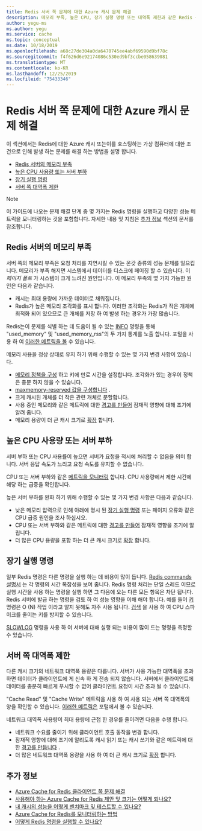 ```yaml
---
title: Redis 서버 쪽 문제에 대한 Azure 캐시 문제 해결
description: 메모리 부족, 높은 CPU, 장기 실행 명령 또는 대역폭 제한과 같은 Redis 용 Azure Cache를 사용 하 여 일반적인 서버 쪽 문제를 해결 하는 방법에 대해 알아봅니다.
author: yegu-ms
ms.author: yegu
ms.service: cache
ms.topic: conceptual
ms.date: 10/18/2019
ms.openlocfilehash: a68c27de304a0da6470745ee4abf69590d9bf78c
ms.sourcegitcommit: f4f626d6e92174086c530ed9bf3ccbe058639081
ms.translationtype: MT
ms.contentlocale: ko-KR
ms.lasthandoff: 12/25/2019
ms.locfileid: "75433346"
---
```

# <a name="troubleshoot-azure-cache-for-redis-server-side-issues"></a>Redis 서버 쪽 문제에 대한 Azure 캐시 문제 해결

이 섹션에서는 Redis에 대한 Azure 캐시 또는이를 호스팅하는 가상 컴퓨터에 대한 조건으로 인해 발생 하는 문제를 해결 하는 방법을 설명 합니다.

- [Redis 서버의 메모리 부족](#memory-pressure-on-redis-server)
- [높은 CPU 사용량 또는 서버 부하](#high-cpu-usage-or-server-load)
- [장기 실행 명령](#long-running-commands)
- [서버 쪽 대역폭 제한](#server-side-bandwidth-limitation)

> [!NOTE]
> 이 가이드에 나오는 문제 해결 단계 중 몇 가지는 Redis 명령을 실행하고 다양한 성능 메트릭을 모니터링하는 것을 포함합니다. 자세한 내용 및 지침은 [추가 정보](#additional-information) 섹션의 문서를 참조합니다.
>

## <a name="memory-pressure-on-redis-server"></a>Redis 서버의 메모리 부족

서버 쪽의 메모리 부족은 요청 처리를 지연시킬 수 있는 온갖 종류의 성능 문제를 일으킵니다. 메모리가 부족 해지면 시스템에서 데이터를 디스크에 페이징 할 수 있습니다. 이 _페이지 폴트_ 가 시스템이 크게 느려진 원인입니다. 이 메모리 부족의 몇 가지 가능한 원인은 다음과 같습니다.

- 캐시는 최대 용량에 가까운 데이터로 채워집니다.
- Redis가 높은 메모리 조각화를 표시 합니다. 이러한 조각화는 Redis가 작은 개체에 최적화 되어 있으므로 큰 개체를 저장 하 여 발생 하는 경우가 가장 많습니다.

Redis는이 문제를 식별 하는 데 도움이 될 수 있는 [INFO](https://redis.io/commands/info) 명령을 통해 "used_memory" 및 "used_memory_rss"의 두 가지 통계를 노출 합니다. 포털을 사용 하 여 [이러한 메트릭을 볼](cache-how-to-monitor.md#view-metrics-with-azure-monitor) 수 있습니다.

메모리 사용을 정상 상태로 유지 하기 위해 수행할 수 있는 몇 가지 변경 사항이 있습니다.

- [메모리 정책을 구성](cache-configure.md#maxmemory-policy-and-maxmemory-reserved) 하고 키에 만료 시간을 설정합니다. 조각화가 있는 경우이 정책은 충분 하지 않을 수 있습니다.
- [maxmemory-reserved 값을 구성합니다](cache-configure.md#maxmemory-policy-and-maxmemory-reserved) .
- 크게 캐시된 개체를 더 작은 관련 개체로 분할합니다.
- 사용 중인 메모리와 같은 메트릭에 대한 [경고를 만들어](cache-how-to-monitor.md#alerts) 잠재적 영향에 대해 조기에 알려 줍니다.
- 메모리 용량이 더 큰 캐시 크기로 [확장](cache-how-to-scale.md) 합니다.

## <a name="high-cpu-usage-or-server-load"></a>높은 CPU 사용량 또는 서버 부하

서버 부하 또는 CPU 사용률이 높으면 서버가 요청을 적시에 처리할 수 없음을 의미 합니다. 서버 응답 속도가 느리고 요청 속도를 유지할 수 없습니다.

CPU 또는 서버 부하와 같은 [메트릭을 모니터링](cache-how-to-monitor.md#view-metrics-with-azure-monitor) 합니다. CPU 사용량에서 제한 시간에 해당 하는 급증을 확인합니다.

높은 서버 부하를 완화 하기 위해 수행할 수 있는 몇 가지 변경 사항은 다음과 같습니다.

- 낮은 메모리 압력으로 인해 아래에 명시 된 [장기 실행 명령](#long-running-commands) 또는 페이지 오류와 같은 CPU 급증 원인을 조사 하십시오.
- CPU 또는 서버 부하와 같은 메트릭에 대한 [경고를 만들어](cache-how-to-monitor.md#alerts) 잠재적 영향을 조기에 알립니다.
- 더 많은 CPU 용량을 포함 하는 더 큰 캐시 크기로 [확장](cache-how-to-scale.md) 합니다.

## <a name="long-running-commands"></a>장기 실행 명령

일부 Redis 명령은 다른 명령을 실행 하는 데 비용이 많이 듭니다. [Redis commands 설명서](https://redis.io/commands) 는 각 명령의 시간 복잡성을 보여 줍니다. Redis 명령 처리는 단일 스레드 이므로 실행 시간을 사용 하는 명령을 실행 하면 그 다음에 오는 다른 모든 항목은 차단 됩니다. Redis 서버에 발급 하는 명령을 검토 하 여 성능 영향을 이해 해야 합니다. 예를 들어 [키](https://redis.io/commands/keys) 명령은 O (N) 작업 이라고 알지 못해도 자주 사용 됩니다. [검색](https://redis.io/commands/scan) 을 사용 하 여 CPU 스파이크를 줄이는 키를 방지할 수 있습니다.

[SLOWLOG](https://redis.io/commands/slowlog) 명령을 사용 하 여 서버에 대해 실행 되는 비용이 많이 드는 명령을 측정할 수 있습니다.

## <a name="server-side-bandwidth-limitation"></a>서버 쪽 대역폭 제한

다른 캐시 크기의 네트워크 대역폭 용량은 다릅니다. 서버가 사용 가능한 대역폭을 초과 하면 데이터가 클라이언트에 게 신속 하 게 전송 되지 않습니다. 서버에서 클라이언트에 데이터를 충분히 빠르게 푸시할 수 없어 클라이언트 요청이 시간 초과 될 수 있습니다.

"Cache Read" 및 "Cache Write" 메트릭을 사용 하 여 사용 되는 서버 쪽 대역폭의 양을 확인할 수 있습니다. [이러한 메트릭은](cache-how-to-monitor.md#view-metrics-with-azure-monitor) 포털에서 볼 수 있습니다.

네트워크 대역폭 사용량이 최대 용량에 근접 한 경우를 줄이려면 다음을 수행 합니다.

- 네트워크 수요를 줄이기 위해 클라이언트 호출 동작을 변경 합니다.
- 잠재적 영향에 대해 조기에 알리도록 캐시 읽기 또는 캐시 쓰기와 같은 메트릭에 대한 [경고를 만듭니다](cache-how-to-monitor.md#alerts) .
- 더 많은 네트워크 대역폭 용량을 사용 하 여 더 큰 캐시 크기로 [확장](cache-how-to-scale.md) 합니다.

## <a name="additional-information"></a>추가 정보

- [Azure Cache for Redis 클라이언트 쪽 문제 해결](cache-troubleshoot-client.md)
- [사용해야 하는 Azure Cache for Redis 제안 및 크기는 어떻게 되나요?](cache-faq.md#what-azure-cache-for-redis-offering-and-size-should-i-use)
- [내 캐시의 성능을 어떻게 벤치마크 및 테스트할 수 있나요?](cache-faq.md#how-can-i-benchmark-and-test-the-performance-of-my-cache)
- [Azure Cache for Redis를 모니터링하는 방법](cache-how-to-monitor.md)
- [어떻게 Redis 명령을 실행할 수 있나요?](cache-faq.md#how-can-i-run-redis-commands)

